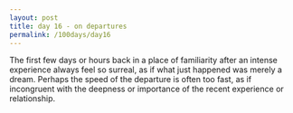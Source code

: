 ```yaml
---
layout: post
title: day 16 - on departures
permalink: /100days/day16
---
```


 The first few days or hours back in a place of familiarity after an intense experience always feel so surreal, as if what just happened was merely a dream. Perhaps the speed of the departure is often too fast, as if incongruent with the deepness or importance of the recent experience or relationship. 
